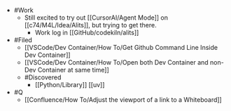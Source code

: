 - #Work
	- Still excited to try out [[CursorAI/Agent Mode]] on [[c74/M4L/Idea/Alits]], but trying to get there.
		- Work log in [[GitHub/codekiln/alits]]
- #Filed
	- [[VSCode/Dev Container/How To/Get Github Command Line Inside Dev Container]]
	- [[VSCode/Dev Container/How To/Open both Dev Container and non-Dev Container at same time]]
	- #Discovered
		- [[Python/Library]] [[uv]]
- #Q
	- [[Confluence/How To/Adjust the viewport of a link to a Whiteboard]]